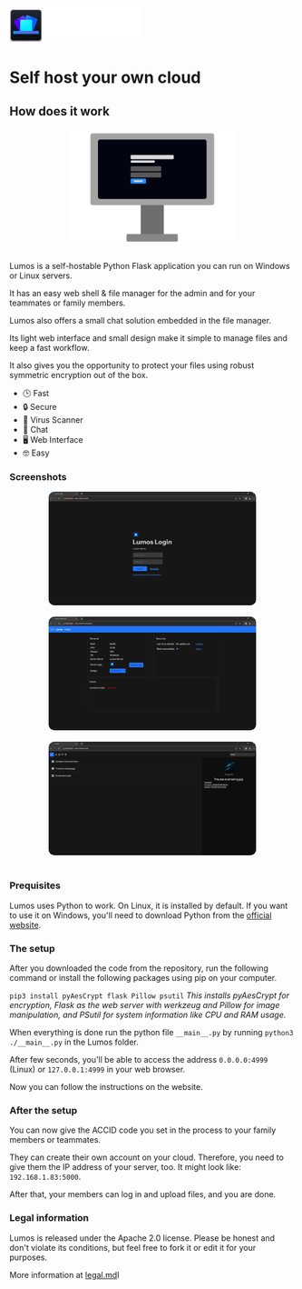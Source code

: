 # ![](asset/ReadmeHeader.png)
# Self host your own cloud

## How does it work

<div align=center>
<img src="asset/login_illustration.png" height="200" style="border-radius: 10px;" alt="Lumos Login"> <br> <br>
</div>

Lumos is a self-hostable Python Flask application you can run on Windows or Linux servers.

It has an easy web shell & file manager for the admin and for your teammates or family members.

Lumos also offers a small chat solution embedded in the file manager.

Its light web interface and small design make it simple to manage files and keep a fast workflow.

It also gives you the opportunity to protect your files using robust symmetric encryption out of the box.

- 🕒 Fast
- 🔒 Secure
- 👾 Virus Scanner
- 💬 Chat
- 🖥 Web Interface
- 🤓 Easy

### Screenshots

<div align=center>
<img src="asset/login_screen.png" height="200" style="border-radius: 10px;" alt="Lumos Login"> <br> <br>
<img src="asset/admin_screen.png" height="200" style="border-radius: 10px;" alt="Lumos Admin"> <br> <br>
<img src="asset/homescreen_screenshot.png" height="200" style="border-radius: 10px;" alt="Lumos Admin"> <br> <br>
</div>

### Prequisites

Lumos uses Python to work. On Linux, it is installed by default. If you want to use it on Windows, you'll need to download Python from the [official website](https://www.python.org/).

### The setup

After you downloaded the code from the repository, run the following command or install the following packages using pip on your computer.

`pip3 install pyAesCrypt flask Pillow psutil` *This installs pyAesCrypt for encryption, Flask as the web server with werkzeug and Pillow for image manipulation, and PSutil for system information like CPU and RAM usage.*

When everything is done run the python file `__main__.py` by running `python3 ./__main__.py` in the Lumos folder.

After few seconds, you'll be able to access the address `0.0.0.0:4999` (Linux) or `127.0.0.1:4999` in your web browser.

Now you can follow the instructions on the website.

### After the setup

You can now give the ACCID code you set in the process to your family members or teammates.

They can create their own account on your cloud. Therefore, you need to give them the IP address of your
server, too. It might look like: `192.168.1.83:5000`.

After that, your members can log in and upload files, and you are done.

### Legal information

Lumos is released under the Apache 2.0 license. Please be honest and don't violate its conditions, 
but feel free to fork it or edit it for your purposes.

More information at [legal.md](legal.md)I